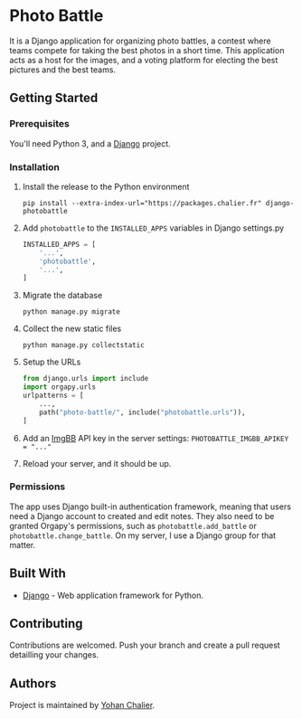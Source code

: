# Photo Battle

It is a Django application for organizing photo battles, a contest where teams compete for taking the best photos in a short time. This application acts as a host for the images, and a voting platform for electing the best pictures and the best teams.

## Getting Started

### Prerequisites

You'll need Python 3, and a [Django](https://www.djangoproject.com/) project.

### Installation

1. Install the release to the Python environment

    ```console
    pip install --extra-index-url="https://packages.chalier.fr" django-photobattle
    ```

2. Add `photobattle` to the `INSTALLED_APPS` variables in Django settings.py

    ```python
    INSTALLED_APPS = [
        '...',
        'photobattle',
        '...',
    ]
    ```  

3. Migrate the database

    ```console
    python manage.py migrate
    ```

4. Collect the new static files

    ```console
    python manage.py collectstatic
    ```

5. Setup the URLs

    ```python
    from django.urls import include
    import orgapy.urls
    urlpatterns = [
        ...,
        path("photo-battle/", include("photobattle.urls")),
    ]
    ```

6. Add an [ImgBB](https://fr.imgbb.com/) API key in the server settings: `PHOTOBATTLE_IMGBB_APIKEY = "..."` 

6. Reload your server, and it should be up.

### Permissions

The app uses Django built-in authentication framework, meaning that users need a Django account to created and edit notes. They also need to be granted Orgapy's permissions, such as `photobattle.add_battle` or `photobattle.change_battle`. On my server, I use a Django group for that matter.

## Built With

-  [Django](https://www.djangoproject.com/) - Web application framework for Python.

## Contributing

Contributions are welcomed. Push your branch and create a pull request detailling your changes.

## Authors

Project is maintained by [Yohan Chalier](https://chalier.fr).
